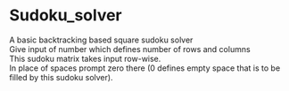 # Sudoku_solver
A basic backtracking based square sudoku solver <br>
Give input of number which defines number of rows and columns <br>
This sudoku matrix takes input row-wise. <br>
In place of spaces prompt zero there (0 defines empty space that is to be filled by this sudoku solver).
